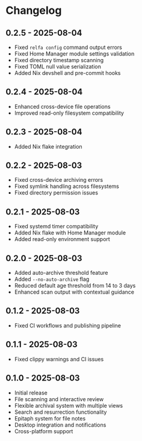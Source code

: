# Changelog

## 0.2.5 - 2025-08-04
- Fixed `relfa config` command output errors
- Fixed Home Manager module settings validation
- Fixed directory timestamp scanning
- Fixed TOML null value serialization
- Added Nix devshell and pre-commit hooks

## 0.2.4 - 2025-08-04
- Enhanced cross-device file operations
- Improved read-only filesystem compatibility

## 0.2.3 - 2025-08-04
- Added Nix flake integration

## 0.2.2 - 2025-08-03
- Fixed cross-device archiving errors
- Fixed symlink handling across filesystems
- Fixed directory permission issues

## 0.2.1 - 2025-08-03
- Fixed systemd timer compatibility
- Added Nix flake with Home Manager module
- Added read-only environment support

## 0.2.0 - 2025-08-03
- Added auto-archive threshold feature
- Added `--no-auto-archive` flag
- Reduced default age threshold from 14 to 3 days
- Enhanced scan output with contextual guidance

## 0.1.2 - 2025-08-03
- Fixed CI workflows and publishing pipeline

## 0.1.1 - 2025-08-03
- Fixed clippy warnings and CI issues

## 0.1.0 - 2025-08-03
- Initial release
- File scanning and interactive review
- Flexible archival system with multiple views
- Search and resurrection functionality
- Epitaph system for file notes
- Desktop integration and notifications
- Cross-platform support
